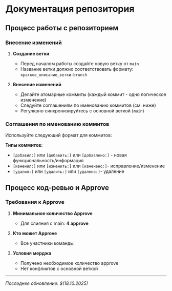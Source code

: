 # Документация репозитория

## Процесс работы с репозиторием

### Внесение изменений

1. **Создание ветки**
   - Перед началом работы создайте новую ветку от `main`
   - Название ветки должно соответствовать формату:
     `краткое_описание_ветки-brunch`
     
2. **Внесение изменений**
   - Делайте атомарные коммиты (каждый коммит - одно логическое изменение)
   - Следуйте соглашениям по именованию коммитов (см. ниже)
   - Регулярно синхронизируйтесь с основной веткой (`main`)


### Соглашения по именованию коммитов

Используйте следующий формат для коммитов:


**Типы коммитов:**
- `[добавил:]` или `[добавить:]` или `[добавлено:]` - новая функциональность/информация
- `[изменил:]` или `[изменить:]` или `[изменено:]`- исправление/изменение
- `[удалил:]` или `[удалить:]` или `[удалено:]`- удаление


## Процесс код-ревью и Approve

### Требования к Approve

1. **Минимальное количество Approve**
   - Для слияния с main: **4 approve**

2. **Кто может Approve**
   - Все участники команды

3. **Условия мерджа**
   - Получено необходимое количество approve
   - Нет конфликтов с основной веткой

---

*Последнее обновление: $(18.10.2025)*
